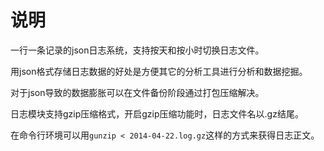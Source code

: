 说明
====

一行一条记录的json日志系统，支持按天和按小时切换日志文件。

用json格式存储日志数据的好处是方便其它的分析工具进行分析和数据挖掘。

对于json导致的数据膨胀可以在文件备份阶段通过打包压缩解决。

日志模块支持gzip压缩格式，开启gzip压缩功能时，日志文件名以.gz结尾。

在命令行环境可以用`gunzip < 2014-04-22.log.gz`这样的方式来获得日志正文。